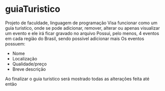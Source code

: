 # guiaTuristico

Projeto de faculdade, linguagem de programação 
Visa funcionar como um guia turistico, onde se pode adicionar, remover, alterar ou apenas visualizar um evento e ele irá ficar gravado no arquivo 
Possui, pelo menos, 4 eventos em cada região do Brasil, sendo possível adicionar mais
Os eventos possuem:
- Nome
- Localização 
- Qualidade/preço
- Breve descrição 

Ao finalizar o guia turistico será mostrado todas as alterações feita até então 
